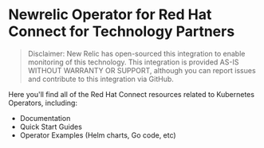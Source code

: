 # Newrelic Operator for  Red Hat Connect for Technology Partners

> Disclaimer: 
New Relic has open-sourced this integration to enable monitoring of this technology. This integration is provided AS-IS WITHOUT WARRANTY OR SUPPORT, although you can report issues and contribute to this integration via GitHub.

Here you'll find all of the Red Hat Connect resources related to Kubernetes Operators, including:
* Documentation
* Quick Start Guides
* Operator Examples (Helm charts, Go code, etc)
